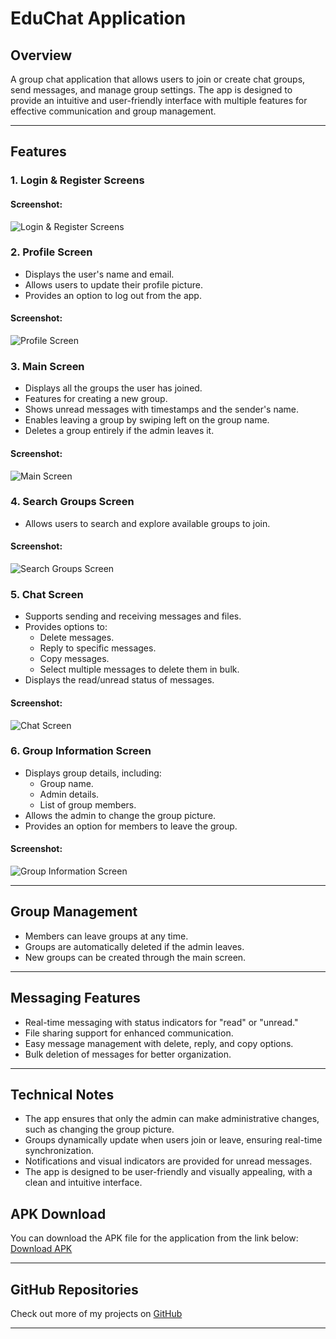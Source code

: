 # EduChat Application

## Overview
A group chat application that allows users to join or create chat groups, send messages, and manage group settings. The app is designed to provide an intuitive and user-friendly interface with multiple features for effective communication and group management.

---

## Features

### **1. Login & Register Screens**
#### Screenshot:
![Login & Register Screens](assets/screenshots/login_screen.jpg)


### **2. Profile Screen**
- Displays the user's name and email.
- Allows users to update their profile picture.
- Provides an option to log out from the app.

#### Screenshot:
![Profile Screen](assets/screenshots/profile_screen.jpg)

### **3. Main Screen**
- Displays all the groups the user has joined.
- Features for creating a new group.
- Shows unread messages with timestamps and the sender's name.
- Enables leaving a group by swiping left on the group name.
- Deletes a group entirely if the admin leaves it.

#### Screenshot:
![Main Screen](assets/screenshots/main_screen.jpg)

### **4. Search Groups Screen**
- Allows users to search and explore available groups to join.

#### Screenshot:
![Search Groups Screen](assets/screenshots/search_groups_screen.jpg)

### **5. Chat Screen**
- Supports sending and receiving messages and files.
- Provides options to:
  - Delete messages.
  - Reply to specific messages.
  - Copy messages.
  - Select multiple messages to delete them in bulk.
- Displays the read/unread status of messages.

#### Screenshot:
![Chat Screen](assets/screenshots/chat_screen.png)

### **6. Group Information Screen**
- Displays group details, including:
  - Group name.
  - Admin details.
  - List of group members.
- Allows the admin to change the group picture.
- Provides an option for members to leave the group.

#### Screenshot:
![Group Information Screen](assets/screenshots/group_info_screen.png)

---

## Group Management
- Members can leave groups at any time.
- Groups are automatically deleted if the admin leaves.
- New groups can be created through the main screen.

---

## Messaging Features
- Real-time messaging with status indicators for "read" or "unread."
- File sharing support for enhanced communication.
- Easy message management with delete, reply, and copy options.
- Bulk deletion of messages for better organization.

---

## Technical Notes
- The app ensures that only the admin can make administrative changes, such as changing the group picture.
- Groups dynamically update when users join or leave, ensuring real-time synchronization.
- Notifications and visual indicators are provided for unread messages.
- The app is designed to be user-friendly and visually appealing, with a clean and intuitive interface.


## APK Download
You can download the APK file for the application from the link below:
[Download APK](app-release.apk)

---

## GitHub Repositories
Check out more of my projects on [GitHub](https://github.com/8MB0)


---